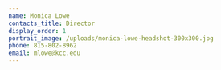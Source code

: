 ```yaml
---
name: Monica Lowe
contacts_title: Director
display_order: 1
portrait_image: /uploads/monica-lowe-headshot-300x300.jpg
phone: 815-802-8962
email: mlowe@kcc.edu
---
```


